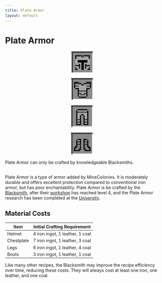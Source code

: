 ```yaml
---
title: Plate Armor
layout: default
---
```

# Plate Armor

<div class="infobox box text-center">
    <p style="text-align:center;"><img src="../../assets/images/items/plate_armor_helmet.png" alt="Plate Armor Helmet"></p>
    <p style="text-align:center;"><img src="../../assets/images/items/plate_armor_chest.png" alt="Plate Armor Chestpiece"></p>
    <p style="text-align:center;"><img src="../../assets/images/items/plate_armor_legs.png" alt="Plate Armor Leggings"></p>
    <p style="text-align:center;"><img src="../../assets/images/items/plate_armor_boots.png" alt="Plate Armor Boots"></p>
    Plate Armor can only be crafted by knowledgeable Blacksmiths.
</div>
<br>

Plate Armor is a type of armor added by MineColonies. It is moderately durable and offers excellent protection compared to conventional iron armor, but has poor enchantability. Plate Armor is be crafted by the [Blacksmith](../../source/workers/blacksmith), after their [workshop](../../source/buildings/blacksmith) has reached level 4, and the Plate Armor research has been completed at the [University](../../source/buildings/university).

## Material Costs

| Item       | Initial Crafting Requirement    |
| ---------- | ------------------------------- |
| Helmet     | 4 iron ingot, 1 leather, 1 coal |
| Chestplate | 7 iron ingot, 1 leather, 3 coal |
| Legs       | 6 iron ingot, 1 leather, 4 coal |
| Boots      | 3 iron ingot, 1 leather, 1 coal |

Like many other recipes, the Blacksmith may improve the recipe efficiency over time, reducing these costs. They will always cost at least one iron, one leather, and one coal.